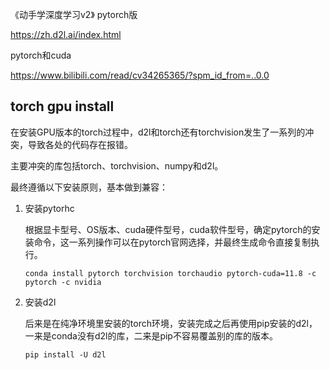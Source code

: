 《动手学深度学习v2》 pytorch版

https://zh.d2l.ai/index.html

pytorch和cuda

https://www.bilibili.com/read/cv34265365/?spm_id_from=..0.0

## torch gpu install 
在安装GPU版本的torch过程中，d2l和torch还有torchvision发生了一系列的冲突，导致各处的代码存在报错。

主要冲突的库包括torch、torchvision、numpy和d2l。

最终遵循以下安装原则，基本做到兼容：

1. 安装pytorhc
    
    根据显卡型号、OS版本、cuda硬件型号，cuda软件型号，确定pytorch的安装命令，这一系列操作可以在pytorch官网选择，并最终生成命令直接复制执行。
      ```shell
   conda install pytorch torchvision torchaudio pytorch-cuda=11.8 -c pytorch -c nvidia
      ```
2. 安装d2l
   
    后来是在纯净环境里安装的torch环境，安装完成之后再使用pip安装的d2l，一来是conda没有d2l的库，二来是pip不容易覆盖别的库的版本。
   ```shell
   pip install -U d2l
    ```